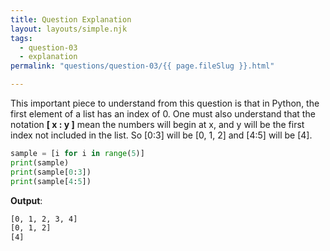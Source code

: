 ```yaml
---
title: Question Explanation
layout: layouts/simple.njk
tags:
  - question-03
  - explanation
permalink: "questions/question-03/{{ page.fileSlug }}.html"

---
```



This important piece to understand from this question is that in Python, the first element of a list has an index of 0.
One must also understand that the notation __[ x : y ]__ mean the numbers will begin at x, and y will be the first index not included in the list.
So [0:3] will be [0, 1, 2] and [4:5] will be [4].


```python
sample = [i for i in range(5)]
print(sample)
print(sample[0:3])
print(sample[4:5])
```

**Output**:
```bash
[0, 1, 2, 3, 4]
[0, 1, 2]
[4]

```
